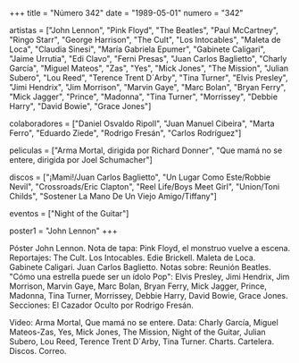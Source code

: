 +++
title = "Número 342"
date = "1989-05-01"
numero = "342"

artistas = ["John Lennon", "Pink Floyd", "The Beatles", "Paul McCartney", "Ringo Starr", "George Harrison", "The Cult", "Los Intocables", "Maleta de Loca", "Claudia Sinesi", "María Gabriela Epumer", "Gabinete Caligari", "Jaime Urrutia", "Edi Clavo", "Ferni Presas", "Juan Carlos Baglietto", "Charly García", "Miguel Mateos", "Zas", "Yes", "Mick Jones", "The Mission", "Julian Subero", "Lou Reed", "Terence Trent D´Arby", "Tina Turner", "Elvis Presley", "Jimi Hendrix", "Jim Morrison", "Marvin Gaye", "Marc Bolan", "Bryan Ferry", "Mick Jagger", "Prince", "Madonna", "Tina Turner", "Morrissey", "Debbie Harry", "David Bowie", "Grace Jones"]

colaboradores = ["Daniel Osvaldo Ripoll", "Juan Manuel Cibeira", "Marta Ferro", "Eduardo Ziede", "Rodrigo Fresán", "Carlos Rodríguez"]

peliculas = ["Arma Mortal, dirigida por Richard Donner", "Que mamá no se entere, dirigida por Joel Schumacher"]

discos = ["¡Mami!/Juan Carlos Baglietto", "Un Lugar Como Este/Robbie Nevil", "Crossroads/Eric Clapton", "Reel Life/Boys Meet Girl", "Union/Toni Childs", "Sostener La Mano De Un Viejo Amigo/Tiffany"]

eventos = ["Night of the Guitar"]

poster1 = "John Lennon"
+++

Póster John Lennon.
Nota de tapa: Pink Floyd, el monstruo vuelve a escena. 
Reportajes: 
The Cult. Los Intocables. Edie Brickell. Maleta de Loca. Gabinete Caligari. Juan Carlos Baglietto.
Notas sobre:
Reunión Beatles.
"Cómo una estrella puede ser un ídolo Pop": Elvis Presley, Jimi Hendrix, Jim Morrison, Marvin Gaye, Marc Bolan, Bryan Ferry, Mick Jagger, Prince, Madonna, Tina Turner, Morrissey, Debbie Harry, David Bowie, Grace Jones.
Secciones:
El Cazador Oculto por Rodrigo Fresán.

Video: Arma Mortal, Que mamá no se entere. Data: Charly García, Miguel Mateos-Zas, Yes, Mick Jones, The Mission, Night of the Guitar, Julian Subero, Lou Reed, Terence Trent D´Arby, Tina Turner.
Charts. Cartelera. Discos. Correo.
